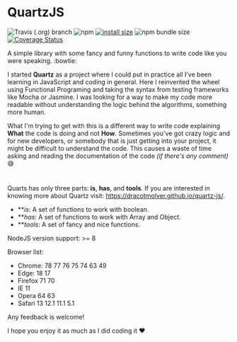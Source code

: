 # QuartzJS

![Travis (.org) branch](https://img.shields.io/travis/DracotMolver/quartz-js/master)
![npm](https://img.shields.io/npm/dm/quartzjs)
[![install size](https://packagephobia.now.sh/badge?p=quartzjs)](https://packagephobia.now.sh/result?p=quartzjs)
![npm bundle size](https://img.shields.io/bundlephobia/minzip/quartzjs)
[![Coverage Status](https://coveralls.io/repos/github/DracotMolver/quartz-js/badge.svg?branch=master)](https://coveralls.io/github/DracotMolver/quartz-js?branch=master)

A simple library with some fancy and funny functions to write code like you were speaking. :bowtie:

I started **Quartz** as a project where I could put in practice all I've been learning in JavaScript and coding in general. Here I reinvented the wheel using Functional Programing and taking the syntax from testing frameworks like Mocha or Jasmine. I was looking for a way to make my code more readable without understanding the logic behind the algorithms, something more human.

What I'm trying to get with this is a different way to write code explaining **What** the code is doing and not **How**. Sometimes you've got crazy logic and for new developers, or somebody that is just getting into your project, it might be difficult to understand the code. This causes a waste of time asking and reading the documentation of the code _(if there's any comment)_ :sweat_smile:

#

Quarts has only three parts: **is**, **has**, and **tools**. If you are interested in knowing more about Quartz visit: https://dracotmolver.github.io/quartz-js/.


* ***is*: A set of functions to work with boolean.
* ***has*: A set of functions to work with Array and Object.
* ***tools*: A set of fancy and nice functions.

NodeJS version support: >= 8

Browser list:
  * Chrome: 78 77 76 75 74 63 49
  * Edge: 18 17
  * Firefox 71 70
  * IE 11
  * Opera 64 63
  * Safari 13 12.1 11.1 5.1

Any feedback is welcome!

I hope you enjoy it as much as I did coding it :heart:
